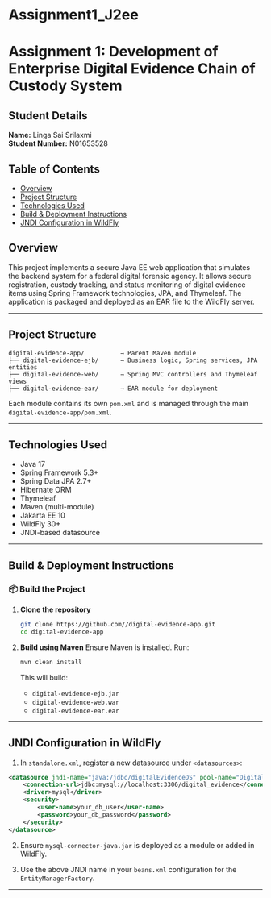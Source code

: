 # Assignment1_J2ee

# Assignment 1: Development of Enterprise Digital Evidence Chain of Custody System

## Student Details
**Name:** Linga Sai Srilaxmi  
**Student Number:** N01653528  

## Table of Contents
- [Overview](#overview)
- [Project Structure](#project-structure)
- [Technologies Used](#technologies-used)
- [Build & Deployment Instructions](#build--deployment-instructions)
- [JNDI Configuration in WildFly](#jndi-configuration-in-wildfly)



## Overview

This project implements a secure Java EE web application that simulates the backend system for a federal digital forensic agency. It allows secure registration, custody tracking, and status monitoring of digital evidence items using Spring Framework technologies, JPA, and Thymeleaf. The application is packaged and deployed as an EAR file to the WildFly server.

---

## Project Structure

```text
digital-evidence-app/          → Parent Maven module
├── digital-evidence-ejb/      → Business logic, Spring services, JPA entities
├── digital-evidence-web/      → Spring MVC controllers and Thymeleaf views
├── digital-evidence-ear/      → EAR module for deployment
````

Each module contains its own `pom.xml` and is managed through the main `digital-evidence-app/pom.xml`.

---

## Technologies Used

* Java 17
* Spring Framework 5.3+
* Spring Data JPA 2.7+
* Hibernate ORM
* Thymeleaf
* Maven (multi-module)
* Jakarta EE 10
* WildFly 30+
* JNDI-based datasource

---

## Build & Deployment Instructions

### 📦 Build the Project

1. **Clone the repository**

   ```bash
   git clone https://github.com//digital-evidence-app.git
   cd digital-evidence-app
   ```

2. **Build using Maven**
   Ensure Maven is installed. Run:

   ```bash
   mvn clean install
   ```

   This will build:

   * `digital-evidence-ejb.jar`
   * `digital-evidence-web.war`
   * `digital-evidence-ear.ear`

---


## JNDI Configuration in WildFly

1. In `standalone.xml`, register a new datasource under `<datasources>`:

```xml
<datasource jndi-name="java:/jdbc/digitalEvidenceDS" pool-name="DigitalEvidencePool" enabled="true" use-java-context="true">
    <connection-url>jdbc:mysql://localhost:3306/digital_evidence</connection-url>
    <driver>mysql</driver>
    <security>
        <user-name>your_db_user</user-name>
        <password>your_db_password</password>
    </security>
</datasource>
```

2. Ensure `mysql-connector-java.jar` is deployed as a module or added in WildFly.

3. Use the above JNDI name in your `beans.xml` configuration for the `EntityManagerFactory`.

---

